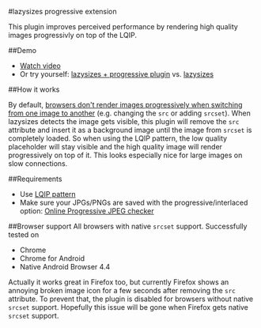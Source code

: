 #lazysizes progressive extension

This plugin improves perceived performance by rendering high quality images progressivly on top of the LQIP.

##Demo
- [Watch video](http://www.webpagetest.org/video/view.php?id=150207_0d904cee5186ebf124d4e3014aa5df39895618f0)
- Or try yourself: [lazysizes + progressive plugin](http://codepen.io/jschroeter/full/NPwXNv) vs. [lazysizes](http://codepen.io/jschroeter/full/MYOrjB)

##How it works

By default, [browsers don't render images progressively when switching from one image to another](http://w3facility.org/question/progressive-jpeg-isnt-progressive-when-changing-image-src-dynamically/) (e.g. changing the `src` or adding `srcset`).
When lazysizes detects the image gets visible, this plugin will remove the `src` attribute and insert it as a background image until the image from `srcset` is completely loaded.
So when using the LQIP pattern, the low quality placeholder will stay visible and the high quality image will render progressively on top of it.
This looks especially nice for large images on slow connections.

##Requirements
- Use [LQIP pattern](https://github.com/aFarkas/lazysizes#lqip)
- Make sure your JPGs/PNGs are saved with the progressive/interlaced option: [Online Progressive JPEG checker](http://highloadtools.com/progressivejpeg)

##Browser support
All browsers with native `srcset` support. Successfully tested on
- Chrome
- Chrome for Android
- Native Android Browser 4.4

Actually it works great in Firefox too, but currently Firefox shows an annoying broken image icon for a few seconds after removing the `src` attribute. To prevent that, the plugin is disabled for browsers without native `srcset` support. Hopefully this issue will be gone when Firefox gets native `srcset` support.
